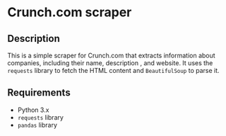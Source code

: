 # Crunch.com scraper
## Description
This is a simple scraper for Crunch.com that extracts information about companies, including their name, description
, and website. It uses the `requests` library to fetch the HTML content and `BeautifulSoup` to parse it.
## Requirements
- Python 3.x
- `requests` library
- `pandas` library